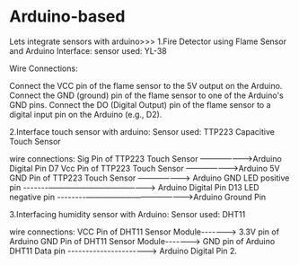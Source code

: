 # Arduino-based
Lets integrate sensors with arduino>>>
1.Fire Detector using Flame Sensor and Arduino Interface:
  sensor used: YL-38

Wire Connections:

Connect the VCC pin of the flame sensor to the 5V output on the Arduino.
Connect the GND (ground) pin of the flame sensor to one of the Arduino's GND pins.
Connect the DO (Digital Output) pin of the flame sensor to a digital input pin on the Arduino (e.g., D2).


2.Interface touch sensor with arduino:
  Sensor used: TTP223 Capacitive Touch Sensor

wire connections:
Sig Pin of TTP223  Touch Sensor ——————->Arduino Digital Pin D7
Vcc Pin of TTP223  Touch Sensor ——————->Arduino 5V
GND Pin of TTP223  Touch Sensor ——————-> Arduino GND
LED positive pin  -------—————————————–> Arduino Digital Pin D13
LED negative pin --------—————————————–>Arduino Ground Pin


3.Interfacing humidity sensor with Arduino:
  Sensor used: DHT11

wire connections:
VCC Pin of DHT11 Sensor Module-------> 3.3V pin of Arduino
GND Pin of DHT11 Sensor Module-------> GND pin of Arduino 
DHT11 Data pin ----------------------> Arduino Digital Pin 2.

